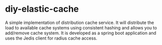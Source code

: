 # diy-elastic-cache
A simple implementation of distribution cache service. It will distribute the load to available cache systems using consistent hashing and allows you to add/remove cache system. It is developed as a spring boot application and uses the Jedis client for radius cache access.
